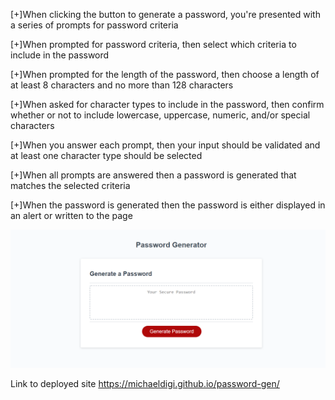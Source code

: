 [+]When clicking the button to generate a password, you're presented with a series of prompts for password criteria

[+]When prompted for password criteria, then select which criteria to include in the password

[+]When prompted for the length of the password, then choose a length of at least 8 characters and no more than 128 characters

[+]When asked for character types to include in the password, then confirm whether or not to include lowercase, uppercase, numeric, and/or special characters

[+]When you answer each prompt, then your input should be validated and at least one character type should be selected

[+]When all prompts are answered then a password is generated that matches the selected criteria

[+]When the password is generated then the password is either displayed in an alert or written to the page

![Screenshot](screenshot/pgss.PNG)

Link to deployed site https://michaeldigi.github.io/password-gen/
